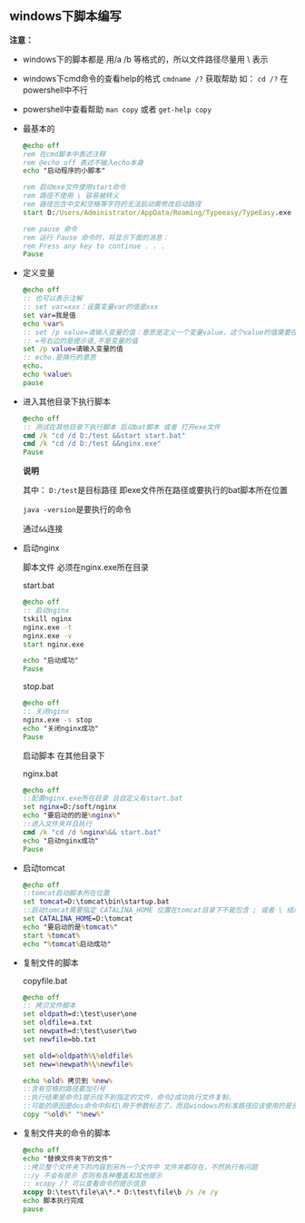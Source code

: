 ## windows下脚本编写

**注意：**

- windows下的脚本都是 用/a /b 等格式的，所以文件路径尽量用 \ 表示

- windows下cmd命令的查看help的格式  `cmdname /?` 获取帮助 如： `cd /?` 在powershell中不行

- powershell中查看帮助 `man copy` 或者 `get-help copy`

- 最基本的

    ```bat
    @echo off
    rem 在cmd脚本中表述注释
    rem @echo off 表述不输入echo本身
    echo "启动程序的小脚本"

    rem 启动exe文件使用start命令 
    rem 路径不使用 \ 容易被转义 
    rem 路径包含中文和空格等字符的无法启动需修改启动路径
    start D:/Users/Administrator/AppData/Roaming/Typeeasy/TypeEasy.exe

    rem pause 命令
    rem 运行 Pause 命令时，将显示下面的消息：
    rem Press any key to continue . . .
    Pause
    ```

- 定义变量

    ```bat
    @echo off
    :: 也可以表示注解
    :: set var=xxx：设置变量var的值是xxx
    set var=我是值
    echo %var%
    :: set /p value=请输入变量的值：意思是定义一个变量value，这个value的值需要在控制台上动态输入
    :: =号右边的是提示语,不是变量的值
    set /p value=请输入变量的值
    :: echo.是换行的意思
    echo.
    echo %value%
    pause
    ```


- 进入其他目录下执行脚本

    ```bat
    @echo off
    :: 测试在其他目录下执行脚本 启动bat脚本 或者 打开exe文件
    cmd /k "cd /d D:/test &&start start.bat"
    cmd /k "cd /d D:/test &&nginx.exe"
    Pause
    ```

    **说明**

    其中：
    `D:/test`是目标路径 即exe文件所在路径或要执行的bat脚本所在位置
    
    `java -version`是要执行的命令 
    
    通过`&&`连接

- 启动nginx

    脚本文件 必须在nginx.exe所在目录

    start.bat

    ```bat
    @echo off
    :: 启动nginx
    tskill nginx
    nginx.exe -t
    nginx.exe -v
    start nginx.exe

    echo "启动成功"
    Pause
    ```

    stop.bat

    ```bat
    @echo off
    :: 关闭nginx
    nginx.exe -s stop
    echo "关闭nginx成功"
    Pause
    ```

    启动脚本 在其他目录下

    nginx.bat

    ```bat
    @echo off
    ::配置nginx.exe所在目录 且自定义有start.bat
    set nginx=D:/soft/nginx
    echo "要启动的的是%nginx%"
    ::进入文件夹并且执行
    cmd /k "cd /d %nginx%&& start.bat"
    echo "启动nginx成功"
    Pause
    ```

- 启动tomcat

    ```bat
    @echo off
    ::tomcat启动脚本所在位置
    set tomcat=D:\tomcat\bin\startup.bat
    ::启动tomcat需要指定 CATALINA_HOME 位置在tomcat目录下不能包含 ; 或者 \ 结尾
    set CATALINA_HOME=D:\tomcat
    echo "要启动的是%tomcat%"
    start %tomcat%
    echo "%tomcat%启动成功"
    ```

- 复制文件的脚本

    copyfile.bat
    
    ```bat
    @echo off
    :: 拷贝文件脚本
    set oldpath=d:\test\user\one
    set oldfile=a.txt
    set newpath=d:\test\user\two
    set newfile=bb.txt

    set old=%oldpath%\%oldfile%
    set new=%newpath%\%newfile%

    echo %old% 拷贝到 %new%
    ::含有空格的路径要加引号
    ::执行结果是命令1提示找不到指定的文件，命令2成功执行文件复制，
    ::可能的原因是dos命令中斜杠\用于参数标志了，而且windows的标准路径应该使用的是反斜杠\来分割。
    copy "%old%" "%new%"
    ```

- 复制文件夹的命令的脚本

    ```bat
    @echo off
    echo "替换文件夹下的文件"
    ::拷贝整个文件夹下的内容到另外一个文件中 文件夹都存在，不然执行有问题 
    ::/y 不会有提示 否则有各种覆盖和其他提示
    :: xcopy /? 可以查看命令的提示信息
    xcopy D:\test\file\a\*.* D:\test\file\b /s /e /y
    echo 脚本执行完成
    pause  
    ```